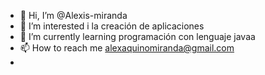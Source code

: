 - 👋 Hi, I’m @Alexis-miranda
- 👀 I’m interested i la creación de aplicaciones 
- 🌱 I’m currently learning  programación con lenguaje javaa
- 📫 How to reach me  alexaquinomiranda@gmail.com
- 
<!---
Alexis-miranda/Alexis-miranda is a ✨ special ✨ repository because its `README.md` (this file) appears on your GitHub profile.
You can click the Preview link to take a look at your changes.
--->
